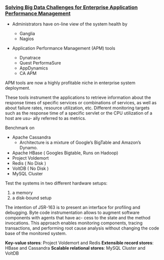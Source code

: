 ### [Solving Big Data Challenges for Enterprise Application Performance Management](http://vldb.org/pvldb/vol5/p1724_tilmannrabl_vldb2012.pdf)

- Administrators have on-line view of the system health by 
    - Ganglia
    - Nagios 

- Application Performance Management (APM) tools
    - Dynatrace
    - Quest PerformaSure
    - AppDynamics
    - CA APM

APM tools are now a highly profitable niche in enterprise system deployment.   

These tools instrument the applications to retrieve information about the response times of specific services or combinations of services, as well as about failure rates, resource utilization, etc. Different monitoring targets such as the response time of a specific servlet or the CPU utilization of a host are usu- ally referred to as metrics.

Benchmark on
- Apache Cassandra
    - Architecture is a mixture of Google’s BigTable and Amazon’s Dynamo.
- Apache HBase ( Googles Bigtable, Runs on Hadoop)
- Project Voldemort
- Redis ( No Disk )
- VoltDB ( No Disk )
- MySQL Cluster

Test the systems in two different hardware setups: 
1. a memory
2. a disk-bound setup

The intention of JSR-163 is to present an interface for profiling and debugging. Byte code instrumentation allows to augment software components with agents that have ac- cess to the state and the method invocations. This approach enables monitoring components, tracing transactions, and performing root cause analysis without changing the code base of the monitored system.

**Key-value stores**: Project Voldemort and Redis 
**Extensible record stores**: HBase and Cassandra 
**Scalable relational stores**: MySQL Cluster and VoltDB